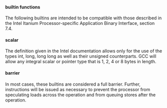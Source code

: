 #### builtin functions 
The following builtins are intended to be compatible with those described in the Intel Itanium Processor-specific Application Binary Interface, section 7.4. 


#### scalar
The definition given in the Intel documentation allows only for the use of the types int, long, long long as well as their unsigned counterparts.
GCC will allow any integral scalar or pointer type that is 1, 2, 4 or 8 bytes in length.

#### barrier
In most cases, these builtins are considered a full barrier.
Further, instructions will be issued as necessary to prevent the processor from speculating loads across the operation and from queuing stores after the operation.
